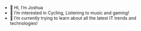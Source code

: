 - 👋 Hi, I’m Joshua
- 👀 I’m interested in Cycling, Listening to music and gaming!
- 🌱 I’m currently trying to learn about all the latest IT trends and technologies!

<!---
JoshuaChan2024/JoshuaChan2024 is a ✨ special ✨ repository because its `README.md` (this file) appears on your GitHub profile.
You can click the Preview link to take a look at your changes.
--->

